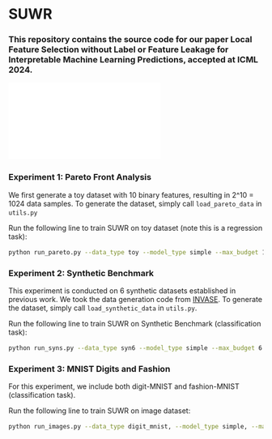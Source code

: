 # SUWR
### This repository contains the source code for our paper **Local Feature Selection without Label or Feature Leakage for Interpretable Machine Learning Predictions**, accepted at ICML 2024. 

![Step-wise selection and prediction](Images/fig_fashion.pdf)

### Experiment 1: Pareto Front Analysis
We first generate a toy dataset with 10 binary features, resulting in 2^10 = 1024 data samples. To generate the dataset, simply call `load_pareto_data` in `utils.py` 

Run the following line to train SUWR on toy dataset (note this is a regression task):

```bash
python run_pareto.py --data_type toy --model_type simple --max_budget 10 --lamda 0.5 --name_your_model my_toy_model
```

### Experiment 2: Synthetic Benchmark
This experiment is conducted on 6 synthetic datasets established in previous work. We took the data generation code from [INVASE](https://github.com/jsyoon0823/INVASE/). To generate the dataset, simply call `load_synthetic_data` in `utils.py`. 

Run the following line to train SUWR on Synthetic Benchmark (classification task):

```bash
python run_syns.py --data_type syn6 --model_type simple --max_budget 6 --lamda 0.01 --name_your_model my_synthetic_model
```

### Experiment 3: MNIST Digits and Fashion
For this experiment, we include both digit-MNIST and fashion-MNIST (classification task). 

Run the following line to train SUWR on image dataset:
```bash
python run_images.py --data_type digit_mnist, --model_type simple, --max_budget 50 --lamda 0.2 --name_your_model my_image_model --select_patch
```




